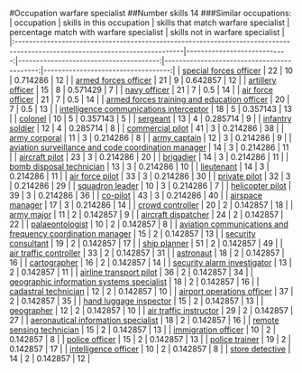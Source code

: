#Occupation warfare specialist
##Number skills 14
###Similar occupations:
| occupation                                                                                                                  |   skills in this occupation |   skills that match warfare specialist |   percentage match with warfare specialist |   skills not in warfare specialist |
|:----------------------------------------------------------------------------------------------------------------------------|----------------------------:|---------------------------------------:|-------------------------------------------:|-----------------------------------:|
| [special forces officer](special_forces_officer.md)                                                                         |                          22 |                                     10 |                                   0.714286 |                                 12 |
| [armed forces officer](armed_forces_officer.md)                                                                             |                          21 |                                      9 |                                   0.642857 |                                 12 |
| [artillery officer](artillery_officer.md)                                                                                   |                          15 |                                      8 |                                   0.571429 |                                  7 |
| [navy officer](navy_officer.md)                                                                                             |                          21 |                                      7 |                                   0.5      |                                 14 |
| [air force officer](air_force_officer.md)                                                                                   |                          21 |                                      7 |                                   0.5      |                                 14 |
| [armed forces training and education officer](armed_forces_training_and_education_officer.md)                               |                          20 |                                      7 |                                   0.5      |                                 13 |
| [intelligence communications interceptor](intelligence_communications_interceptor.md)                                       |                          18 |                                      5 |                                   0.357143 |                                 13 |
| [colonel](colonel.md)                                                                                                       |                          10 |                                      5 |                                   0.357143 |                                  5 |
| [sergeant](sergeant.md)                                                                                                     |                          13 |                                      4 |                                   0.285714 |                                  9 |
| [infantry soldier](infantry_soldier.md)                                                                                     |                          12 |                                      4 |                                   0.285714 |                                  8 |
| [commercial pilot](commercial_pilot.md)                                                                                     |                          41 |                                      3 |                                   0.214286 |                                 38 |
| [army corporal](army_corporal.md)                                                                                           |                          11 |                                      3 |                                   0.214286 |                                  8 |
| [army captain](army_captain.md)                                                                                             |                          12 |                                      3 |                                   0.214286 |                                  9 |
| [aviation surveillance and code coordination manager](aviation_surveillance_and_code_coordination_manager.md)               |                          14 |                                      3 |                                   0.214286 |                                 11 |
| [aircraft pilot](aircraft_pilot.md)                                                                                         |                          23 |                                      3 |                                   0.214286 |                                 20 |
| [brigadier](brigadier.md)                                                                                                   |                          14 |                                      3 |                                   0.214286 |                                 11 |
| [bomb disposal technician](bomb_disposal_technician.md)                                                                     |                          13 |                                      3 |                                   0.214286 |                                 10 |
| [lieutenant](lieutenant.md)                                                                                                 |                          14 |                                      3 |                                   0.214286 |                                 11 |
| [air force pilot](air_force_pilot.md)                                                                                       |                          33 |                                      3 |                                   0.214286 |                                 30 |
| [private pilot](private_pilot.md)                                                                                           |                          32 |                                      3 |                                   0.214286 |                                 29 |
| [squadron leader](squadron_leader.md)                                                                                       |                          10 |                                      3 |                                   0.214286 |                                  7 |
| [helicopter pilot](helicopter_pilot.md)                                                                                     |                          39 |                                      3 |                                   0.214286 |                                 36 |
| [co-pilot](co-pilot.md)                                                                                                     |                          43 |                                      3 |                                   0.214286 |                                 40 |
| [airspace manager](airspace_manager.md)                                                                                     |                          17 |                                      3 |                                   0.214286 |                                 14 |
| [crowd controller](crowd_controller.md)                                                                                     |                          20 |                                      2 |                                   0.142857 |                                 18 |
| [army major](army_major.md)                                                                                                 |                          11 |                                      2 |                                   0.142857 |                                  9 |
| [aircraft dispatcher](aircraft_dispatcher.md)                                                                               |                          24 |                                      2 |                                   0.142857 |                                 22 |
| [palaeontologist](palaeontologist.md)                                                                                       |                          10 |                                      2 |                                   0.142857 |                                  8 |
| [aviation communications and frequency coordination manager](aviation_communications_and_frequency_coordination_manager.md) |                          15 |                                      2 |                                   0.142857 |                                 13 |
| [security consultant](security_consultant.md)                                                                               |                          19 |                                      2 |                                   0.142857 |                                 17 |
| [ship planner](ship_planner.md)                                                                                             |                          51 |                                      2 |                                   0.142857 |                                 49 |
| [air traffic controller](air_traffic_controller.md)                                                                         |                          33 |                                      2 |                                   0.142857 |                                 31 |
| [astronaut](astronaut.md)                                                                                                   |                          18 |                                      2 |                                   0.142857 |                                 16 |
| [cartographer](cartographer.md)                                                                                             |                          16 |                                      2 |                                   0.142857 |                                 14 |
| [security alarm investigator](security_alarm_investigator.md)                                                               |                          13 |                                      2 |                                   0.142857 |                                 11 |
| [airline transport pilot](airline_transport_pilot.md)                                                                       |                          36 |                                      2 |                                   0.142857 |                                 34 |
| [geographic information systems specialist](geographic_information_systems_specialist.md)                                   |                          18 |                                      2 |                                   0.142857 |                                 16 |
| [cadastral technician](cadastral_technician.md)                                                                             |                          12 |                                      2 |                                   0.142857 |                                 10 |
| [airport operations officer](airport_operations_officer.md)                                                                 |                          37 |                                      2 |                                   0.142857 |                                 35 |
| [hand luggage inspector](hand_luggage_inspector.md)                                                                         |                          15 |                                      2 |                                   0.142857 |                                 13 |
| [geographer](geographer.md)                                                                                                 |                          12 |                                      2 |                                   0.142857 |                                 10 |
| [air traffic instructor](air_traffic_instructor.md)                                                                         |                          29 |                                      2 |                                   0.142857 |                                 27 |
| [aeronautical information specialist](aeronautical_information_specialist.md)                                               |                          18 |                                      2 |                                   0.142857 |                                 16 |
| [remote sensing technician](remote_sensing_technician.md)                                                                   |                          15 |                                      2 |                                   0.142857 |                                 13 |
| [immigration officer](immigration_officer.md)                                                                               |                          10 |                                      2 |                                   0.142857 |                                  8 |
| [police officer](police_officer.md)                                                                                         |                          15 |                                      2 |                                   0.142857 |                                 13 |
| [police trainer](police_trainer.md)                                                                                         |                          19 |                                      2 |                                   0.142857 |                                 17 |
| [intelligence officer](intelligence_officer.md)                                                                             |                          10 |                                      2 |                                   0.142857 |                                  8 |
| [store detective](store_detective.md)                                                                                       |                          14 |                                      2 |                                   0.142857 |                                 12 |

